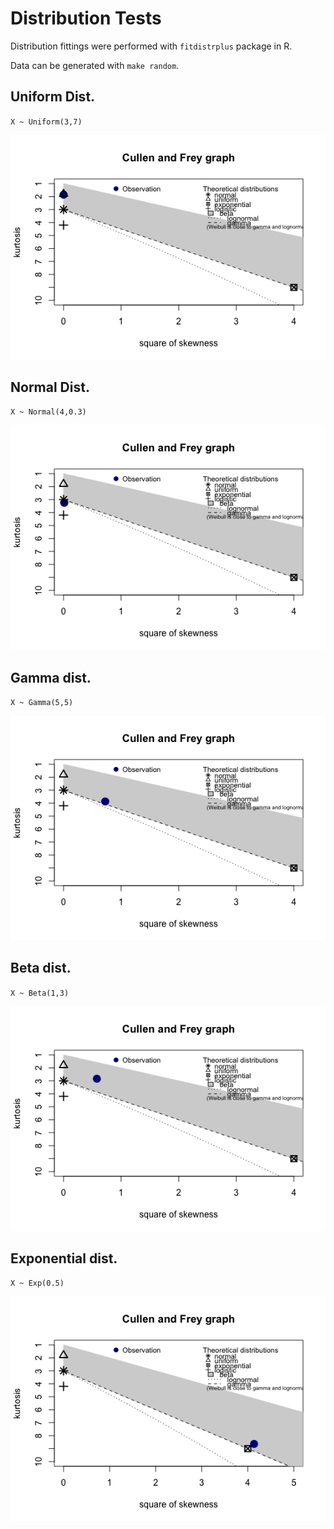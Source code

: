 # Distribution Tests

Distribution fittings were performed with `fitdistrplus` package in R.

Data can be generated with `make random`.

## Uniform Dist.

`X ~ Uniform(3,7)`

![figs/runif.png](figs/runif.png)

## Normal Dist.

`X ~ Normal(4,0.3)`

![figs/rnormal.png](figs/rnormal.png)

## Gamma dist.

`X ~ Gamma(5,5)`

![figs/rgamma.png](figs/rgamma.png)

## Beta dist.

`X ~ Beta(1,3)`

![figs/rbeta.png](figs/rbeta.png)

## Exponential dist.

`X ~ Exp(0.5)`

![figs/rexp.png](figs/rexp.png)
